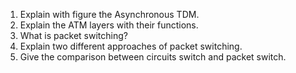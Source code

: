 1. Explain with figure the Asynchronous TDM.
2. Explain the ATM layers with their functions.
3. What is packet switching?
4. Explain two different approaches of packet switching.
5. Give the comparison between circuits switch and packet switch.